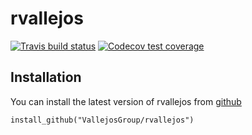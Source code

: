 <!-- README.md is generated from README.Rmd. Please edit that file -->
rvallejos
=========

<!-- badges: start -->
[![Travis build
status](https://travis-ci.org/VallejosGroup/rvallejos.svg?branch=master)](https://travis-ci.org/VallejosGroup/rvallejos)
[![Codecov test
coverage](https://codecov.io/gh/VallejosGroup/rvallejos/branch/master/graph/badge.svg)](https://codecov.io/gh/VallejosGroup/rvallejos?branch=master)
<!-- badges: end -->

Installation
------------

You can install the latest version of rvallejos from
[github](https://github.com/VallejosGroup/rvallejos)

    install_github("VallejosGroup/rvallejos")
